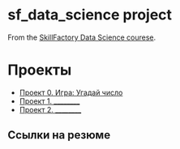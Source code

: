 # sf_data_science project

From the [SkillFactory Data Science courese](https://skillfactory.ru/data-scientist).

# Проекты

* [Проект 0. Игра: Угадай число](https://github.com/alkoop1/sf_data_science/project_0)
* [Проект 1. ________](____)
* [Проект 2. ________](____)

## Ссылки на резюме
